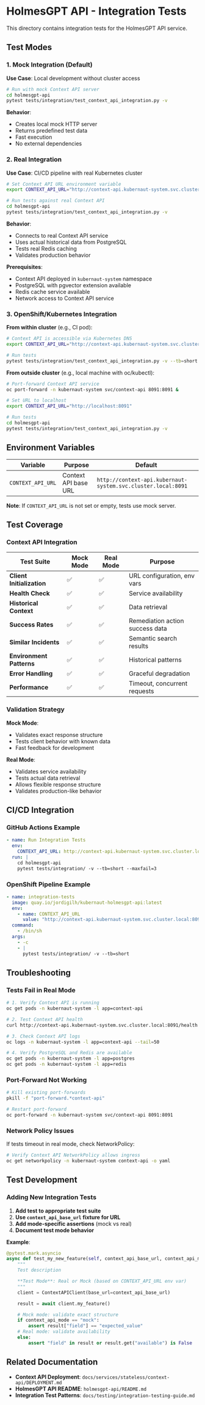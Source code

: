 # HolmesGPT API - Integration Tests

This directory contains integration tests for the HolmesGPT API service.

## Test Modes

### 1. Mock Integration (Default)

**Use Case**: Local development without cluster access

```bash
# Run with mock Context API server
cd holmesgpt-api
pytest tests/integration/test_context_api_integration.py -v
```

**Behavior**:
- Creates local mock HTTP server
- Returns predefined test data
- Fast execution
- No external dependencies

### 2. Real Integration

**Use Case**: CI/CD pipeline with real Kubernetes cluster

```bash
# Set Context API URL environment variable
export CONTEXT_API_URL="http://context-api.kubernaut-system.svc.cluster.local:8091"

# Run tests against real Context API
cd holmesgpt-api
pytest tests/integration/test_context_api_integration.py -v
```

**Behavior**:
- Connects to real Context API service
- Uses actual historical data from PostgreSQL
- Tests real Redis caching
- Validates production behavior

**Prerequisites**:
- Context API deployed in `kubernaut-system` namespace
- PostgreSQL with pgvector extension available
- Redis cache service available
- Network access to Context API service

### 3. OpenShift/Kubernetes Integration

**From within cluster** (e.g., CI pod):

```bash
# Context API is accessible via Kubernetes DNS
export CONTEXT_API_URL="http://context-api.kubernaut-system.svc.cluster.local:8091"

# Run tests
pytest tests/integration/test_context_api_integration.py -v --tb=short
```

**From outside cluster** (e.g., local machine with oc/kubectl):

```bash
# Port-forward Context API service
oc port-forward -n kubernaut-system svc/context-api 8091:8091 &

# Set URL to localhost
export CONTEXT_API_URL="http://localhost:8091"

# Run tests
cd holmesgpt-api
pytest tests/integration/test_context_api_integration.py -v
```

## Environment Variables

| Variable | Purpose | Default |
|----------|---------|---------|
| `CONTEXT_API_URL` | Context API base URL | `http://context-api.kubernaut-system.svc.cluster.local:8091` |

**Note**: If `CONTEXT_API_URL` is not set or empty, tests use mock server.

## Test Coverage

### Context API Integration

| Test Suite | Mock Mode | Real Mode | Purpose |
|------------|-----------|-----------|---------|
| **Client Initialization** | ✅ | ✅ | URL configuration, env vars |
| **Health Check** | ✅ | ✅ | Service availability |
| **Historical Context** | ✅ | ✅ | Data retrieval |
| **Success Rates** | ✅ | ✅ | Remediation action success data |
| **Similar Incidents** | ✅ | ✅ | Semantic search results |
| **Environment Patterns** | ✅ | ✅ | Historical patterns |
| **Error Handling** | ✅ | ✅ | Graceful degradation |
| **Performance** | ✅ | ✅ | Timeout, concurrent requests |

### Validation Strategy

**Mock Mode**:
- Validates exact response structure
- Tests client behavior with known data
- Fast feedback for development

**Real Mode**:
- Validates service availability
- Tests actual data retrieval
- Allows flexible response structure
- Validates production-like behavior

## CI/CD Integration

### GitHub Actions Example

```yaml
- name: Run Integration Tests
  env:
    CONTEXT_API_URL: http://context-api.kubernaut-system.svc.cluster.local:8091
  run: |
    cd holmesgpt-api
    pytest tests/integration/ -v --tb=short --maxfail=3
```

### OpenShift Pipeline Example

```yaml
- name: integration-tests
  image: quay.io/jordigilh/kubernaut-holmesgpt-api:latest
  env:
    - name: CONTEXT_API_URL
      value: "http://context-api.kubernaut-system.svc.cluster.local:8091"
  command:
    - /bin/sh
  args:
    - -c
    - |
      pytest tests/integration/ -v --tb=short
```

## Troubleshooting

### Tests Fail in Real Mode

```bash
# 1. Verify Context API is running
oc get pods -n kubernaut-system -l app=context-api

# 2. Test Context API health
curl http://context-api.kubernaut-system.svc.cluster.local:8091/health

# 3. Check Context API logs
oc logs -n kubernaut-system -l app=context-api --tail=50

# 4. Verify PostgreSQL and Redis are available
oc get pods -n kubernaut-system -l app=postgres
oc get pods -n kubernaut-system -l app=redis
```

### Port-Forward Not Working

```bash
# Kill existing port-forwards
pkill -f "port-forward.*context-api"

# Restart port-forward
oc port-forward -n kubernaut-system svc/context-api 8091:8091
```

### Network Policy Issues

If tests timeout in real mode, check NetworkPolicy:

```bash
# Verify Context API NetworkPolicy allows ingress
oc get networkpolicy -n kubernaut-system context-api -o yaml
```

## Test Development

### Adding New Integration Tests

1. **Add test to appropriate test suite**
2. **Use `context_api_base_url` fixture for URL**
3. **Add mode-specific assertions** (mock vs real)
4. **Document test mode behavior**

**Example**:

```python
@pytest.mark.asyncio
async def test_my_new_feature(self, context_api_base_url, context_api_mode):
    """
    Test description

    **Test Mode**: Real or Mock (based on CONTEXT_API_URL env var)
    """
    client = ContextAPIClient(base_url=context_api_base_url)

    result = await client.my_feature()

    # Mock mode: validate exact structure
    if context_api_mode == "mock":
        assert result["field"] == "expected_value"
    # Real mode: validate availability
    else:
        assert "field" in result or result.get("available") is False
```

## Related Documentation

- **Context API Deployment**: `docs/services/stateless/context-api/DEPLOYMENT.md`
- **HolmesGPT API README**: `holmesgpt-api/README.md`
- **Integration Test Patterns**: `docs/testing/integration-testing-guide.md`


